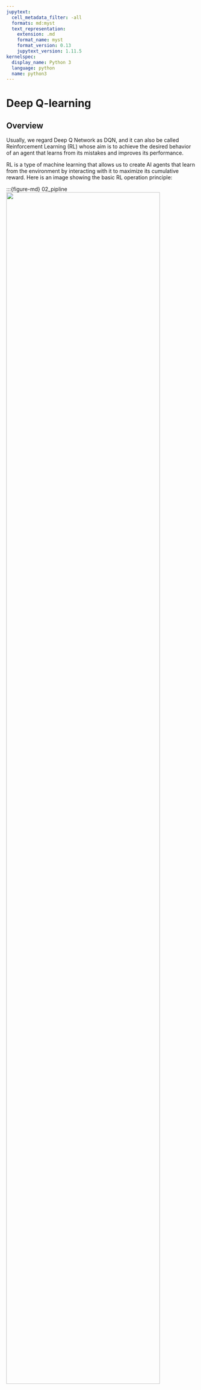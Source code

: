 ```yaml
---
jupytext:
  cell_metadata_filter: -all
  formats: md:myst
  text_representation:
    extension: .md
    format_name: myst
    format_version: 0.13
    jupytext_version: 1.11.5
kernelspec:
  display_name: Python 3
  language: python
  name: python3
---
```


# Deep Q-learning

## Overview

Usually, we regard Deep Q Network as DQN, and it can also be called Reinforcement Learning (RL) whose aim is to achieve the desired behavior of an agent that learns from its mistakes and improves its performance. 

RL is a type of machine learning that allows us to create AI agents that learn from the environment by interacting with it to maximize its cumulative reward. Here is an image showing the basic RL operation principle:

:::{figure-md} 02_pipline
<img src="../../images/deep-learning/DQN/02_pipline.png" width="90%" class="bg-white mb-1">

Pipline of DQN
:::

From this image, we can see that at each step $k$, the agent picks an action $u_k$, receives an observation $y_k$ and receives a reward $r_k$, and the environment receives an action $u_k$, emits an observation $y_{k+1}$ and emits a reward $r_{k+1}$. Later, the time increments k ← k + 1. A one step time delay is assumed between executing the action and receiving the observation as well as reward. We assume that the resulting time interval $∆t = t_k − t_{k+1}$ is constant.

```{note}
Key characteristics of RL:
- No supervisor.
- Data-driven.
- Discrete time steps.
- Sequential data stream (not independent and identically distributed data).
- Agent actions affect subsequent data (sequential decision making).
```

##  Basic terminology

### Reward

A reward is a scalar random variable $R_k$ with realizations $r_k$:

- Often it is considered a real-number $r_k \in \mathbb{R}$ or an integer $r_k \in \mathbb{Z}$.
- The reward function (interpreter) may be naturally given or is a design degree of freedom (i.e., can be manipulated).
- It fully indicates how well an RL agent is doing at step $k$.
- The agent’s task is to maximize its reward over time.

```{note}
If we want the machine to flip a pancake:
- Pos. reward: catching the 180◦ rotated pancake
- Neg. reward: droping the pancake on the floor
```

Rewards can have many different flavors and are highly dependent on the given problem:

- Actions may have short and/or long term consequences.
- The reward for a certain action may be delayed.
- Examples: Stock trading, strategic board games,...
- Rewards can be positive and negative real values.
- Certain situations (e.g. car hits wall) might lead to a negative reward.
- Exogenous impacts might introduce stochastic reward components.
- Example: A wind gust pushes the helicopter into a tree.

Besides, the RL agent’s learning process is heavily linked with the reward distribution over time. Designing expedient rewards functions is therefore crucially important for successfully applying RL. And often there is no predefined way on how to design the “best reward function”.

### Task-dependent return definitions

#### Episodic tasks

Episodic tasks can naturally break into subsequences (finite horizon), for examples: most games, maze,... And the return becomes a finite sum: $g_k = r_{k+1} + r_{k+2} + ... + r_{N}$. Episodes end at their terminal step $k = N$.

#### Continuing tasks

Continuing tasks lack a natural end (infinite horizon), for example: process control task, and the return should be discounted to prevent infinite numbers: $g_k = r_{k+1} + \gamma r_{k+2} + \gamma^2 r_{k+3} + ... = \sum_{i=1}^{\infty} \gamma^{i} r_{k+i+1}$. Here, $\gamma ∈ {\mathbb{R}|0 ≤ \gamma ≤ 1}$ is the discount rate.

```{note}
From numeric viewpoint:
If $\gamma$ = 1 and $r_k$ > 0 for $k → \infty $, $g_k$ gets infinite.
If $\gamma$ < 1 and $r_k$ is bounded for $k → \infty$, $g_k$ is bounded.

From strategic viewpoint:
If $\gamma$ ≈ 1: agent is farsighted.
If $\gamma$ ≈ 0: agent is shortsighted (only interested in immediate reward).
```

### State

#### Environment state

Random variable $X_k^{e}$ with realizations $x_k^{e}$:

- Internal status representation of the environment, e.g.physical states (car velocity or motor current), game states (current chess board situation). financial states (stock market status).
- Fully, limited or not at all visible by the agent:sometimes even ’foggy’ or uncertain, but in general: $Y_k = f(X_k)$ as the measurable outputs of the environment.
- Continuous or discrete quantity.

#### Agent state

Random variable $X_k^{a}$ with realizations $x_k^{a}$:

- Internal status representation of the agent.
- In general: $x_k^{a} \neq x_k^{e}$, e.g., due to measurement noise or an additional agent’s memory.
- Agent’s condensed information relevant for next action.
- Dependent on internal knowledge / policy representation of the agent.
- Continuous or discrete quantity.

### Action

An action is the agent’s degree of freedom in order to maximize its reward. The major distinctions are: 
- Finite action set (FAS): $u_k ∈ {u_{k,1},u_{k,2}, ...} ∈ \mathbb{R}_m$.
- Continuous action set (CAS): Infinite number of actions: $u_k ∈ \mathbb{R}_m$.
- Deterministic $u_k$ or random Uk variable.
- Often state-dependent and potentially constrained: $u_k ∈ U(x_k) ⊆ \mathbb{R}_m$.

```{note}
Evaluating the state and action spaces (e.g., finite vs. continuous) of a new RL problem should be always the first steps in order to choose appropriate solution algorithms.
```

### Policy

A policy $\pi$ is the agent’s internal strategy on picking actions.
- Deterministic policies: maps state and action directly: $u_k = \pi (x_k)$. 
- Stochastic policies: maps a probability of the action given a state: $\pi(U_k|X_k) = \mathbb{P} [Uk|Xk]$ .
- RL is all about changing $\pi$ over time in order to maximize the expected return.

#### Example

Here is a deterministic policy example: find optimal gains ${K_p, K_i, K_d}$ given the reward $r_k = −e^2_k$
- Agent’s behavior is explicitly determined by ${K_p, K_i, K_d}$.
- Reference value is part of the environment state: $x_k =[y_k y^∗_k]^T$.
- Control output is the agent’s action: $u_k = \pi(x_k|K_p, K_i, K_d)$.

:::{figure-md} 03_policy_example
<img src="../../images/deep-learning/DQN/03_policy_example.png" width="90%" class="bg-white mb-1">

Classical PID control loop with scalar quantities
:::

### Value functions

The state-value function is the expected return being in state $x_k$ following a policy $\pi:v_{\pi}(x_k)$.

Assuming an MDP problem structure the state-value function is $v_{\pi}(x_k) = \mathbb{E}_{\pi} [G_k | X_k = x_k] = \mathbb{E}_{\pi}[\sum_{i=0}^{\infty} \gamma^i R_{k+i+1} | x_k]$.

The action-value function is the expected return being in state $x_k$ taken an action $u_k$ and, thereafter, following a policy $\pi: q_{\pi}(x_k,u_k)$.

Assuming an MDP problem structure the action-value function is $q_{\pi}(x_k, u_k) = \mathbb{E}_{\pi} [G_k | X_k=x_k, U_k=u_k] = \mathbb{E}_{\pi} [\sum_{i=0}^{\infty} \gamma^i R_{k+i+1} | x_k,u_k]$.

A key task in RL is to estimate $v_{\pi}(x_k)$ and $q_{\pi}(x_k,u_k)$ based on sampled data.

### Model

A model predicts what will happen inside an environment.

That could be a state model $\mathcal{P}$: $\mathcal{P} = \mathbb{P}[X_{k+1}=x_{k+1}|X_k=x_k, U_k=u_k]$. Or a reward model $\mathcal{R}$: $\mathcal{R} = \mathbb{P}[R_{k+1}=r_{k+1}|X_k=x_k, U_k=u_k]$. In general, those models could be stochastic (as denoted above) but in some problems relax to a deterministic form. Using data in order to fit a model is a learning problem of its own and often called system identification.

### Exploration and exploitation

In RL the environment is initially unknown. How to act optimal?
- Exploration: find out more about the environment.
- Exploitation: maximize current reward using limited information. 

```{note}
Trade-off problem: what’s the best split between both strategies? 
```

## Main algorithms

In this section, we will take maze as an example. The problem statement is:

- Reward: $r_k = −1$.
- At goal: episode termination.
- Actions: $u_k \in {N, E, S, W}$.
- State: agent’s location.
- Deterministic problem (no stochastic influences).

:::{figure-md} 04_maze
<img src="../../images/deep-learning/DQN/04_maze.png" width="90%" class="bg-white mb-1">

Maze setup statement
:::

### RL-solution by policy

:::{figure-md} 05_maze_policy
<img src="../../images/deep-learning/DQN/05_maze_policy.png" width="90%" class="bg-white mb-1">

Maze solved by policy
:::

Key characteristics:
- For any state there is a direct action command.
- The policy is explicitly available.

### RL-solution by value function

:::{figure-md} 06_maze_valuefunc
<img src="../../images/deep-learning/DQN/06_maze_valuefunc.png" width="90%" class="bg-white mb-1">

Maze solved by value function
:::

Key characteristics:
- The agent evaluates neighboring maze positions by their value.
- The policy is only implicitly available.

### RL-solution by model evaluation

:::{figure-md} 07_maze_modeleval
<img src="../../images/deep-learning/DQN/07_maze_modeleval.png" width="90%" class="bg-white mb-1">

Maze solved by model evaluation
:::

Key characteristics:
- Agent uses internal model of the environment.
- The model is only an estimate (inaccurate, incomplete).
- The agent interacts with the model before.

### RL agent taxonomy

:::{figure-md} 07_taxonomy
<img src="../../images/deep-learning/DQN/07_taxonomy.png" width="90%" class="bg-white mb-1">

Main categories of reinforcement learning algorithms
:::

## Code

This is an example of DQN discrete model.

```{code-cell}
import tensorflow as tf
import random as r
import numpy as np
import matplotlib.pyplot as plt
```

```{code-cell}
# For preparation
import graphics as g

T_maze = [
    [  # Layout
        [0, 0, 0],
        [1, 0, 1],
        [1, 0, 1]
    ],
    [1, 2],  # Start coordinates
    [0, 0]   # Goal coordinates
]

class Maze:
    def __init__(self, maze_type):
        # Use the maze types from maze_collection.py
        [self.maze,
         [self.startX, self.startY],
         [self.goalX, self.goalY]] = maze_type
        self.x = self.startX
        self.y = self.startY

        self.won = False

        self.win = None
        self.squares = None

    def reset(self):
        self.x = self.startX
        self.y = self.startY

        self.won = False
        if self.win is not None:
            self.display()

    def display_commandline(self):
        to_print = ""
        for y_pos, y in enumerate(self.maze):
            for x_pos, x in enumerate(y):
                if self.x == x_pos and self.y == y_pos:
                    to_print += " O "
                elif self.goalX == x_pos and self.goalY == y_pos:
                    to_print += " X "
                elif x == 0:
                    to_print += "   "
                elif x == 1:
                    to_print += " # "
            to_print += "\n"
        print(to_print)

    def initialise_graphics(self):
        self.win = g.GraphWin("Maze", 200 + (50 * len(self.maze[0])), 200 + (50 * len(self.maze)))
        self.squares = []
        for i in range(len(self.maze)):
            self.squares.append([])
            for j in range(len(self.maze[i])):
                self.squares[i].append(
                    g.Rectangle(g.Point(100 + (j * 50), 100 + (i * 50)), g.Point(150 + (j * 50), 150 + (i * 50))))
                self.squares[i][j].draw(self.win)
        self.display()

    def display(self):
        for y_pos, y in enumerate(self.maze):
            for x_pos, x in enumerate(y):
                if self.x == x_pos and self.y == y_pos:
                    self.squares[y_pos][x_pos].setFill("orangered")
                elif self.goalX == x_pos and self.goalY == y_pos:
                    self.squares[y_pos][x_pos].setFill("green")
                elif x == 0:
                    self.squares[y_pos][x_pos].setFill("white")
                elif x == 1:
                    self.squares[y_pos][x_pos].setFill("black")

    def check_win_condition(self):
        if self.x == self.goalX and self.y == self.goalY:
            self.won = True

    def move_up(self):
        if self.y - 1 >= 0 and self.maze[self.y - 1][self.x] != 1:
            self.y -= 1
        self.check_win_condition()

    def move_down(self):
        if self.y + 1 < len(self.maze) and self.maze[self.y + 1][self.x] != 1:
            self.y += 1
        self.check_win_condition()

    def move_left(self):
        if self.x - 1 >= 0 and self.maze[self.y][self.x - 1] != 1:
            self.x -= 1
        self.check_win_condition()

    def move_right(self):
        if self.x + 1 < len(self.maze[0]) and self.maze[self.y][self.x + 1] != 1:
            self.x += 1
        self.check_win_condition()

    def distance_up(self):
        for i in range(self.y, -1, -1):
            if i - 1 < 0 or self.maze[i - 1][self.x] == 1:
                return self.y - i

    def distance_down(self):
        for i in range(self.y, len(self.maze), 1):
            if i + 1 >= len(self.maze) or self.maze[i + 1][self.x] == 1:
                return i - self.y

    def distance_left(self):
        for i in range(self.x, -1, -1):
            if i - 1 < 0 or self.maze[self.y][i - 1] == 1:
                return self.x - i

    def distance_right(self):
        for i in range(self.x, len(self.maze[0]), 1):
            if i + 1 >= len(self.maze) or self.maze[self.y][i + 1] == 1:
                return i - self.x

    def normal_x(self):
        return self.x / (len(self.maze[0]) - 1)

    def normal_y(self):
        return self.y / (len(self.maze) - 1)

    def normal_goal_x(self):
        return self.goalX / (len(self.maze[0]) - 1)

    def normal_goal_y(self):
        return self.goalY / (len(self.maze) - 1)
```

```{code-cell}
def main(output_file_name):
    # housekeeping
    m = Maze(T_maze)
    sess = tf.Session()
    learning_rate = 0.0001
    num_memory_units = 4
    graphical = True
    file_output = True

    if file_output is True:
        # output to file (this is set to overwrite!)
        file = open(output_file_name + ".txt", "w")
        file.write("Iter\tWon?\tSteps\tAll steps\n")

    # neural network structure
    x = tf.placeholder(tf.float32, [None, 2+num_memory_units])

    W1 = tf.Variable(tf.truncated_normal([2+num_memory_units, 6]))
    b1 = tf.Variable(tf.truncated_normal([1, 6]))

    h1 = tf.sigmoid(tf.matmul(x, W1) + b1)

    W2 = tf.Variable(tf.truncated_normal([6, 6]))
    b2 = tf.Variable(tf.truncated_normal([1, 6]))

    h2 = tf.sigmoid(tf.matmul(h1, W2) + b2)

    W3 = tf.Variable(tf.truncated_normal([6, 4+num_memory_units]))
    b3 = tf.Variable(tf.truncated_normal([1, 4+num_memory_units]))

    output_final_layer_before_activation_function = tf.matmul(h2, W3) + b3
    left_output = output_final_layer_before_activation_function[:, 0:4]
    right_output = output_final_layer_before_activation_function[:, 4:]
    y = tf.nn.softmax(left_output)
    memory_units = tf.sigmoid(right_output)

    sess.run(tf.global_variables_initializer())

    weights_list = [W1, b1, W2, b2, W3, b3]

    # gradients (i.e. dp/dw) for backpropagation
    dprobability0_dweights = tf.gradients(y[:, 0], weights_list)
    dprobability1_dweights = tf.gradients(y[:, 1], weights_list)
    dprobability2_dweights = tf.gradients(y[:, 2], weights_list)
    dprobability3_dweights = tf.gradients(y[:, 3], weights_list)

    # weight update operation
    ph_delta_weights_list = [tf.placeholder(tf.float32, w.get_shape()) for w in weights_list]
    update_weights = [tf.assign(weights_list[i], weights_list[i] + ph_delta_weights_list[i])
                      for i in range(len(weights_list))]

    # training setup
    maxSteps = 20
    iteration = 0
    maxIterations = 10000

    steps_taken = np.zeros(maxIterations)

    # Plot display -----------------------------------------------------------------------------------------------------
    if graphical is True:
        spread = 50

        plt.ion()
        fig = plt.figure("Maze solver")
        ax = fig.add_subplot(111)
        ax.axis([0, maxIterations/spread + 1, 0, maxSteps + 1])
        plt.ylabel("Steps taken")
        plt.xlabel("Iterations ({})".format(spread))
        ax.plot([0], [0])
        ax.grid()

        iterations = []
        duration_history = []

    # Looping through iterations
    while iteration < maxIterations:
        # Current step
        step = 0

        # All outputs and dp_dthetas for this iteration
        probabilities = np.zeros(maxSteps)
        dp_dthetas = list()

        memory = np.zeros(num_memory_units)

        movements = ""

        while m.won is False and step < maxSteps:
            # Defining neural network input
            input_values = np.array([m.normal_x(), m.normal_y()])
            input_values = np.append(input_values, memory)

            # Running input through the neural network
            [output, dp0dtheta, dp1dtheta, dp2dtheta, dp3dtheta, output_memory] =\
                sess.run([y, dprobability0_dweights, dprobability1_dweights, dprobability2_dweights,
                          dprobability3_dweights, memory_units],
                         feed_dict={x: [input_values]})

            # Random value between 0 and 1, inclusive on both sides
            result = r.uniform(0, 1)

            if result <= output[0][0]:
                # Up
                m.move_up()
                probabilities[step] = output[0][0]
                dp_dthetas.append(dp0dtheta)
                movements += "U"
            elif result <= output[0][0] + output[0][1]:
                # Right
                m.move_right()
                probabilities[step] = output[0][1]
                dp_dthetas.append(dp1dtheta)
                movements += "R"
            elif result <= output[0][0] + output[0][1] + output[0][2]:
                # Down
                m.move_down()
                probabilities[step] = output[0][2]
                dp_dthetas.append(dp2dtheta)
                movements += "D"
            elif result <= output[0][0] + output[0][1] + output[0][2] + output[0][3]:
                # Left
                m.move_left()
                probabilities[step] = output[0][3]
                dp_dthetas.append(dp3dtheta)
                movements += "L"

            memory = output_memory[0]
            step += 1

        print("Iteration #{:05d}\tWon: {}\tSteps taken: {:04d}\tSteps: {}".format(iteration, m.won,
                                                                                  step, movements))
        if file_output is True:
            file.write("{:05d}\t{}\t{:04d}\t{}\n".format(iteration, m.won, step, movements))

        # Assigning a reward
        reward = maxSteps - (2 * step)  # linear reward function
        #reward = maxSteps - pow(step, 2)  # power reward function

        # Applying weight change for every step taken, based on the reward given at the end
        for i in range(step):
            deltaTheta = [(learning_rate * (1 / probabilities[i]) * reward) * dp_dthetas[i][j]
                          for j in range(len(weights_list))]

            sess.run(update_weights, feed_dict=dict(zip(ph_delta_weights_list, deltaTheta)))

        steps_taken[iteration] = step
        if graphical is True and iteration % spread == 0:
            steps_mean = np.mean(steps_taken[iteration-spread:iteration+1])
            iterations = iterations+[iteration/spread]
            duration_history = duration_history+[steps_mean]
            del ax.lines[0]
            ax.plot(iterations, duration_history, 'b-', label='Traj1')
            plt.draw()
            plt.pause(0.001)

        m.reset()

        iteration += 1
    if file_output is True:
        file.close()
    if graphical is True:
        if file_output is True:
            plt.savefig(output_file_name + ".png")
        else:
            plt.show()
        #input("Press [enter] to continue.")
        plt.close()
    sess.close()
```

```{code-cell}
if __name__ == "__main__":
    for run in range(15, 25):
        number = "{:05d}".format(run)
        main("./output/T_fixed-memory-linear_reward/" + number)
```

## Your turn! 🚀

 TBD.

## Self study

You can refer to this website for further study:

- [Introduction to Reinforcement Learning](https://pylessons.com/CartPole-reinforcement-learning)

## Acknowledgments

Thanks to [Paderborn University - LEA](https://github.com/upb-lea) for creating the open-source course [reinforcement_learning_course_materials](https://github.com/upb-lea/reinforcement_learning_course_materials) and [Gergely Pacsuta](https://github.com/pacsuta) for creating the open-source project [tf-nn-maze-solver](https://github.com/pacsuta/tf-nn-maze-solver). They inspire the majority of the content in this chapter.

---

```{bibliography}
:filter: docname in docnames
```
